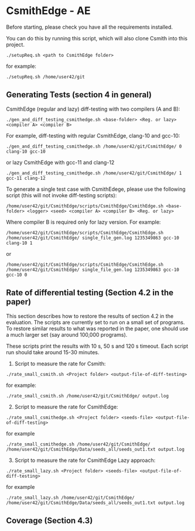 # CsmithEdge - AE

Before starting, please check you have all the requirements installed.

You can do this by running this script, which will also clone Csmith into this project.
```
./setupReq.sh <path to CsmithEdge folder>
```
for example:
```
./setupReq.sh /home/user42/git
```

## Generating Tests (section 4 in general)

CsmithEdge (regular and lazy) diff-testing with two compilers (A and B): 
```
./gen_and_diff_testing_csmithedge.sh <base-folder> <Reg. or lazy> <compiler A> <compiler B>
```
For example, diff-testing with regular CsmithEdge, clang-10 and gcc-10:
```
./gen_and_diff_testing_csmithedge.sh /home/user42/git/CsmithEdge/ 0 clang-10 gcc-10
```
or lazy CsmithEdge with gcc-11 and clang-12
```
./gen_and_diff_testing_csmithedge.sh /home/user42/git/CsmithEdge/ 1 gcc-11 clang-12
```

To generate a single test case with CsmithEdege, please use the following script (this will not invoke diff-testing scripts):
```
/home/user42/git/CsmithEdge/scripts/CsmithEdge/CsmithEdge.sh <base-folder> <logger> <seed> <compiler A> <compiler B> <Reg. or lazy> 
```
Where compiler B is required only for lazy version. For example:
```
/home/user42/git/CsmithEdge/scripts/CsmithEdge/CsmithEdge.sh /home/user42/git/CsmithEdge/ single_file_gen.log 1235349863 gcc-10 clang-10 1
```
or
```
/home/user42/git/CsmithEdge/scripts/CsmithEdge/CsmithEdge.sh /home/user42/git/CsmithEdge/ single_file_gen.log 1235349863 gcc-10 gcc-10 0
```

## Rate of differential testing (Section 4.2 in the paper)

This section describes how to restore the results of section 4.2 in the evaluation. The scripts are currently set to run on a small set of programs. To restore similar results to what was reported in the paper, one should use a much larger set (say around 100,000 programs).

These scripts print the results with 10 s, 50 s and 120 s timeout. Each script run should take around 15-30 minutes.


1. Script to measure the rate for Csmith:
```
./rate_small_csmith.sh <Project folder> <output-file-of-diff-testing>
```
for example:
```
./rate_small_csmith.sh /home/user42/git/CsmithEdge/ output.log
```

2. Script to measure the rate for CsmithEdge:
```
./rate_small_csmithedge.sh <Project folder> <seeds-file> <output-file-of-diff-testing>
```
for example
```
./rate_small_csmithedge.sh /home/user42/git/CsmithEdge/ /home/user42/git/CsmithEdge/Data/seeds_all/seeds_out1.txt output.log
```

3. Script to measure the rate for CsmithEdge Lazy approach:
```
./rate_small_lazy.sh <Project folder> <seeds-file> <output-file-of-diff-testing>
```
for example
```
./rate_small_lazy.sh /home/user42/git/CsmithEdge/ /home/user42/git/CsmithEdge/Data/seeds_all/seeds_out1.txt output.log
```

## Coverage (Section 4.3)

